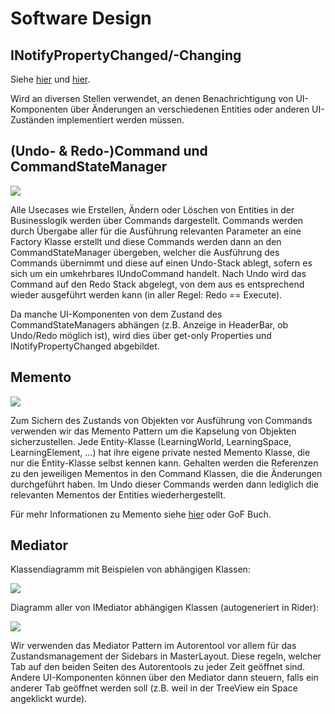 # Software Design

## INotifyPropertyChanged/-Changing

Siehe [hier](https://learn.microsoft.com/en-us/dotnet/api/system.componentmodel.inotifypropertychanged?view=net-8.0) und
[hier](https://learn.microsoft.com/en-us/dotnet/api/system.componentmodel.inotifypropertychanging?view=net-8.0).

Wird an diversen Stellen verwendet, an denen Benachrichtigung von UI-Komponenten über Änderungen an verschiedenen Entities
oder anderen UI-Zuständen implementiert werden müssen.

## (Undo- & Redo-)Command und CommandStateManager

![](imageAuthoringToolCommandStateManager.png)

Alle Usecases wie Erstellen, Ändern oder Löschen von Entities in der Businesslogik werden über Commands dargestellt.
Commands werden durch Übergabe aller für die Ausführung relevanten Parameter an eine Factory Klasse erstellt und diese
Commands werden dann an den CommandStateManager übergeben, welcher die Ausführung des Commands übernimmt und diese auf
einen Undo-Stack ablegt, sofern es sich um ein umkehrbares IUndoCommand handelt. Nach Undo wird das Command auf den Redo
Stack abgelegt, von dem aus es entsprechend wieder ausgeführt werden kann (in aller Regel: Redo == Execute).

Da manche UI-Komponenten von dem Zustand des CommandStateManagers abhängen (z.B. Anzeige in HeaderBar, ob Undo/Redo möglich ist),
wird dies über get-only Properties und INotifyPropertyChanged abgebildet.


## Memento

![](imageAuthoringToolMemento.png)

Zum Sichern des Zustands von Objekten vor Ausführung von Commands verwenden wir das Memento Pattern um die Kapselung von
Objekten sicherzustellen. Jede Entity-Klasse (LearningWorld, LearningSpace, LearningElement, ...) hat ihre eigene private
nested Memento Klasse, die nur die Entity-Klasse selbst kennen kann. Gehalten werden die Referenzen zu den jeweiligen
Mementos in den Command Klassen, die die Änderungen durchgeführt haben. Im Undo dieser Commands werden dann lediglich die
relevanten Mementos der Entities wiederhergestellt.

Für mehr Informationen zu Memento siehe [hier](https://refactoring.guru/design-patterns/memento) oder GoF Buch.

## Mediator

Klassendiagramm mit Beispielen von abhängigen Klassen:

![](imageAuthoringToolMediator.png)

Diagramm aller von IMediator abhängigen Klassen (autogeneriert in Rider):

![](imageAuthoringToolMediatorUsages.png)


Wir verwenden das Mediator Pattern im Autorentool vor allem für das Zustandsmanagement der Sidebars in MasterLayout. 
Diese regeln, welcher Tab auf den beiden Seiten des Autorentools zu jeder Zeit geöffnet sind. Andere UI-Komponenten
können über den Mediator dann steuern, falls ein anderer Tab geöffnet werden soll (z.B. weil in der TreeView ein Space
angeklickt wurde).